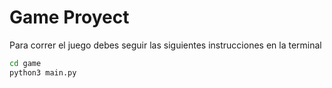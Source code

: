 # Game Proyect

Para correr el juego debes seguir las siguientes instrucciones en la terminal

```sh
cd game
python3 main.py
```

